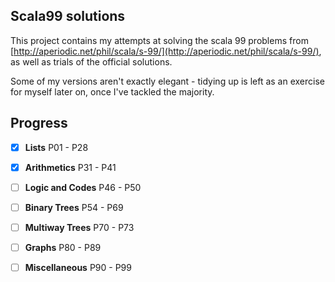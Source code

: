 ## Scala99 solutions

This project contains my attempts at solving the scala 99 problems from [http://aperiodic.net/phil/scala/s-99/](http://aperiodic.net/phil/scala/s-99/),  as well as trials of the official solutions.

Some of my versions aren't exactly elegant - tidying up is left as an exercise for myself later on, once I've tackled the majority.

## Progress

- [x] **Lists** P01 - P28 


- [x] **Arithmetics** P31 - P41


- [ ] **Logic and Codes** P46 - P50


- [ ] **Binary Trees** P54 - P69


- [ ] **Multiway Trees** P70 - P73


- [ ] **Graphs** P80 - P89


- [ ] **Miscellaneous** P90 - P99


